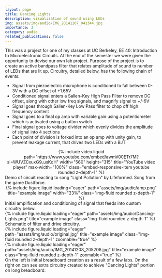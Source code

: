 ```yaml
---
layout: page
title: Dancing Lights
description: visualization of sound using LEDs
img: assets/img/audio/IMG_20141207_041344.jpg
importance: 3
category: audio
related_publications: false
---
```


This was a project for one of my classes at UC Berkeley, EE 40: Introduction to Microelectronic Circuits. At the end of the semester we were given the opportunity to devise our own lab project. Purpose of the project is to create an active bandpass filter that relates amplitude of sound to number of LEDs that are lit up. Circuitry, detailed below, has the following chain of events:
- Signal from piezoelectric microphone is conditioned to fall between 0-3V with a DC offset of +1.65V
- Conditioned signal enters a Sallen-Key High Pass Filter to remove DC offset, along with other low freq signals, and magnify signal to +/-9V
- Signal goes through Sallen-Key Low Pass filter to chop off high frequency content
- Signal goes to a final op amp with variable gain using a potentiometer which is activated using a button switch
- Final signal goes to voltage divider which evenly divides the amplitude of signal into 4 sections
- Each point of division is forked into an op amp with unity gain, to prevent leakage current, that drives two LEDs with a BJT



<div  class="container-fluid" align="center" >
    {% include video.liquid path="https://www.youtube.com/embed/awmV00ETr7M?si=WUVZCxuxG9_usKqH" width="560" height="315" title="YouTube video player" max-width="100%" class="embed-responsive-item youtube rounded z-depth-1" %}
</div>

<div class="caption">
    Demo of circuit reacting to song "Light Pollution" by Lifeformed. Song from the game Dustforce.
</div>


<div class="row" align="center">
    <div class="col-sm mt-3 mt-md-0">
        {% include figure.liquid loading="eager" path="assets/img/audio/amp.png" title="example image" width="33%" class="img-fluid rounded z-depth-1" %}
    </div>
</div>
<div class="caption">
    Initial amplification and conditioning of signal that feeds into custom circuitry below.
</div>

<div class="row">
    <div class="col-sm mt-3 mt-md-0">
        {% include figure.liquid loading="eager" path="assets/img/audio/Dancing-Lights.png" title="example image" class="img-fluid rounded z-depth-1" %}
    </div>
</div>
<div class="caption">
    Schematic of filter and drive circuitry.
</div>

<div class="row align-items-center">
    <div class="col-sm mt-2 mt-md-0">
        {% include figure.liquid loading="eager" path="assets/img/audio/original.jpg" title="example image" class="img-fluid rounded z-depth-1" zoomable="true" %}
    </div>
    <div class="col-sm mt-2 mt-md-0">
        {% include figure.liquid loading="eager" path="assets/img/audio/IMG_20141208_205208.jpg" title="example image" class="img-fluid rounded z-depth-1" zoomable="true" %}
    </div>

</div>
<div class="caption">
    On the left is initial breadboard creation as a result of a few labs. On the right on can see extra circuitry created to achieve "Dancing Lights" portion on long breadboard.
</div>